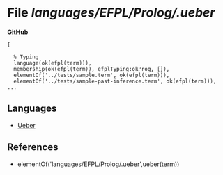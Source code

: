 # File _languages/EFPL/Prolog/.ueber_
**[GitHub](https://github.com/softlang/yas/blob/master/languages/EFPL/Prolog/.ueber)**
```
[

  % Typing
  language(ok(efpl(term))),
  membership(ok(efpl(term)), efplTyping:okProg, []),
  elementOf('../tests/sample.term', ok(efpl(term))),
  elementOf('../tests/sample-past-inference.term', ok(efpl(term))),
...
```

## Languages
* [Ueber](../languages/Ueber.md)

## References
* elementOf('languages/EFPL/Prolog/.ueber',ueber(term))
